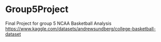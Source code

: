 # Group5Project
Final Project for group 5 NCAA Basketball Analysis
https://www.kaggle.com/datasets/andrewsundberg/college-basketball-dataset
